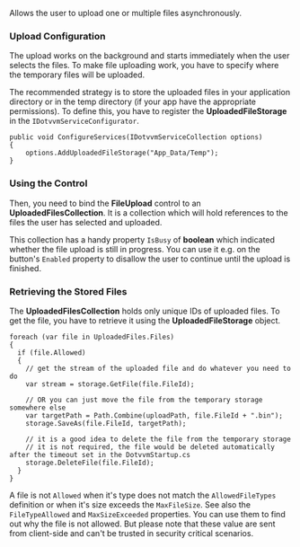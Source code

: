 Allows the user to upload one or multiple files asynchronously.


### Upload Configuration

The upload works on the background and starts immediately when the user selects the files. To make file uploading work, 
you have to specify where the temporary files will be uploaded.

The recommended strategy is to store the uploaded files in your application directory or in the temp directory (if your app have the appropriate permissions).
To define this, you have to register the **UploadedFileStorage** in the `IDotvvmServiceConfigurator`.

```CSHARP
public void ConfigureServices(IDotvvmServiceCollection options)
{
    options.AddUploadedFileStorage("App_Data/Temp");
}
```


### Using the Control

Then, you need to bind the **FileUpload** control to an **UploadedFilesCollection**. It is a collection which will hold references to the files 
the user has selected and uploaded.

This collection has a handy property `IsBusy` of **boolean** which indicated whether the file upload is still in progress. You can use it e.g. on
the button's `Enabled` property to disallow the user to continue until the upload is finished.


### Retrieving the Stored Files

The **UploadedFilesCollection** holds only unique IDs of uploaded files. To get the file, you have to retrieve it using the **UploadedFileStorage** object.

```CSHARP
foreach (var file in UploadedFiles.Files)
{
  if (file.Allowed)
  {
    // get the stream of the uploaded file and do whatever you need to do
    var stream = storage.GetFile(file.FileId);

    // OR you can just move the file from the temporary storage somewhere else
    var targetPath = Path.Combine(uploadPath, file.FileId + ".bin");
    storage.SaveAs(file.FileId, targetPath);
    
    // it is a good idea to delete the file from the temporary storage 
    // it is not required, the file would be deleted automatically after the timeout set in the DotvvmStartup.cs
    storage.DeleteFile(file.FileId);
  }
}
```

A file is not `Allowed` when it's type does not match the `AllowedFileTypes` definition or when it's size exceeds the `MaxFileSize`. See also the `FileTypeAllowed` and `MaxSizeExceeded` properties. You can use them to find out why the file is not allowed. But please note that these value are sent from client-side and can't be trusted in security critical scenarios.

&nbsp;
